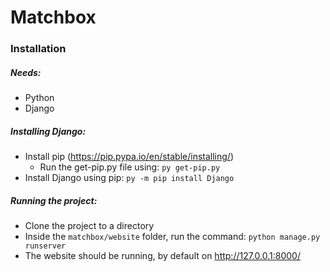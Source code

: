 # Matchbox
### **Installation**

##### Needs:
   - Python
   - Django

##### Installing Django:
   - Install pip (https://pip.pypa.io/en/stable/installing/) 
        - Run the get-pip.py file using:
     `py get-pip.py`
   - Install Django using pip:
   `py -m pip install Django`
    
##### Running the project:
   - Clone the project to a directory
   - Inside the `matchbox/website` folder, run the command: `python manage.py runserver`
   - The website should be running, by default on http://127.0.0.1:8000/
